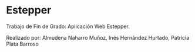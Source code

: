 # Estepper

Trabajo de Fin de Grado:
Aplicación Web Estepper.

Realizado por:
Almudena Naharro Muñoz,
Inés Hernández Hurtado,
Patricia Plata Barroso
